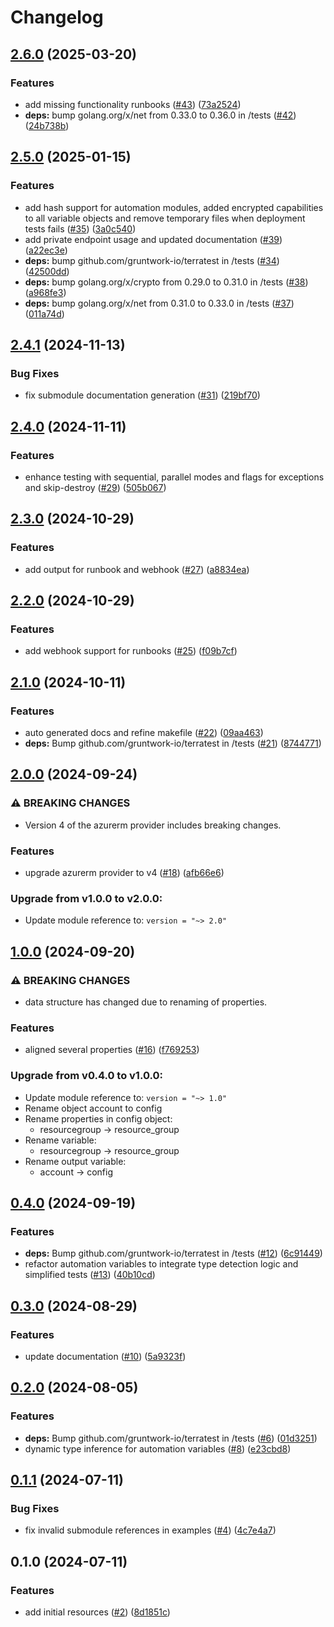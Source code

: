 # Changelog

## [2.6.0](https://github.com/CloudNationHQ/terraform-azure-aa/compare/v2.5.0...v2.6.0) (2025-03-20)


### Features

* add missing functionality runbooks ([#43](https://github.com/CloudNationHQ/terraform-azure-aa/issues/43)) ([73a2524](https://github.com/CloudNationHQ/terraform-azure-aa/commit/73a2524a02dc52bec0d0e4a5c5879095305a3cb3))
* **deps:** bump golang.org/x/net from 0.33.0 to 0.36.0 in /tests ([#42](https://github.com/CloudNationHQ/terraform-azure-aa/issues/42)) ([24b738b](https://github.com/CloudNationHQ/terraform-azure-aa/commit/24b738bcdac14bca9cf1b607dae2165a31bd21ba))

## [2.5.0](https://github.com/CloudNationHQ/terraform-azure-aa/compare/v2.4.1...v2.5.0) (2025-01-15)


### Features

* add hash support for automation modules, added encrypted capabilities to all variable objects and remove temporary files when deployment tests fails ([#35](https://github.com/CloudNationHQ/terraform-azure-aa/issues/35)) ([3a0c540](https://github.com/CloudNationHQ/terraform-azure-aa/commit/3a0c5405bef97d725aac91aac5b2299d58d643b7))
* add private endpoint usage and updated documentation ([#39](https://github.com/CloudNationHQ/terraform-azure-aa/issues/39)) ([a22ec3e](https://github.com/CloudNationHQ/terraform-azure-aa/commit/a22ec3e386d942584a73d23b00938e5cf7ff74c1))
* **deps:** bump github.com/gruntwork-io/terratest in /tests ([#34](https://github.com/CloudNationHQ/terraform-azure-aa/issues/34)) ([42500dd](https://github.com/CloudNationHQ/terraform-azure-aa/commit/42500ddf33193255d606d4a337694a95f127e357))
* **deps:** bump golang.org/x/crypto from 0.29.0 to 0.31.0 in /tests ([#38](https://github.com/CloudNationHQ/terraform-azure-aa/issues/38)) ([a968fe3](https://github.com/CloudNationHQ/terraform-azure-aa/commit/a968fe32f4711f9bafd4838ba17515e5cda8cf43))
* **deps:** bump golang.org/x/net from 0.31.0 to 0.33.0 in /tests ([#37](https://github.com/CloudNationHQ/terraform-azure-aa/issues/37)) ([011a74d](https://github.com/CloudNationHQ/terraform-azure-aa/commit/011a74dc0430eb0d2fba820991732b1107a6435d))

## [2.4.1](https://github.com/CloudNationHQ/terraform-azure-aa/compare/v2.4.0...v2.4.1) (2024-11-13)


### Bug Fixes

* fix submodule documentation generation ([#31](https://github.com/CloudNationHQ/terraform-azure-aa/issues/31)) ([219bf70](https://github.com/CloudNationHQ/terraform-azure-aa/commit/219bf7012ff89c5ce05112da1631ca7522b40238))

## [2.4.0](https://github.com/CloudNationHQ/terraform-azure-aa/compare/v2.3.0...v2.4.0) (2024-11-11)


### Features

* enhance testing with sequential, parallel modes and flags for exceptions and skip-destroy ([#29](https://github.com/CloudNationHQ/terraform-azure-aa/issues/29)) ([505b067](https://github.com/CloudNationHQ/terraform-azure-aa/commit/505b067b602a11fc299098e165c4b1aff2e9b1a0))

## [2.3.0](https://github.com/CloudNationHQ/terraform-azure-aa/compare/v2.2.0...v2.3.0) (2024-10-29)


### Features

* add output for runbook and webhook ([#27](https://github.com/CloudNationHQ/terraform-azure-aa/issues/27)) ([a8834ea](https://github.com/CloudNationHQ/terraform-azure-aa/commit/a8834ea23dc73013debd07e6330a87ada2535342))

## [2.2.0](https://github.com/CloudNationHQ/terraform-azure-aa/compare/v2.1.0...v2.2.0) (2024-10-29)


### Features

* add webhook support for runbooks ([#25](https://github.com/CloudNationHQ/terraform-azure-aa/issues/25)) ([f09b7cf](https://github.com/CloudNationHQ/terraform-azure-aa/commit/f09b7cffe5138e60befe2d94e057d4592d42a2ef))

## [2.1.0](https://github.com/CloudNationHQ/terraform-azure-aa/compare/v2.0.0...v2.1.0) (2024-10-11)


### Features

* auto generated docs and refine makefile ([#22](https://github.com/CloudNationHQ/terraform-azure-aa/issues/22)) ([09aa463](https://github.com/CloudNationHQ/terraform-azure-aa/commit/09aa4631b313325e86d6904c462beb2e57c9d603))
* **deps:** Bump github.com/gruntwork-io/terratest in /tests ([#21](https://github.com/CloudNationHQ/terraform-azure-aa/issues/21)) ([8744771](https://github.com/CloudNationHQ/terraform-azure-aa/commit/87447713bcf95d546adc9e13814a9b9653d7f837))

## [2.0.0](https://github.com/CloudNationHQ/terraform-azure-aa/compare/v1.0.0...v2.0.0) (2024-09-24)


### ⚠ BREAKING CHANGES

* Version 4 of the azurerm provider includes breaking changes.

### Features

* upgrade azurerm provider to v4 ([#18](https://github.com/CloudNationHQ/terraform-azure-aa/issues/18)) ([afb66e6](https://github.com/CloudNationHQ/terraform-azure-aa/commit/afb66e604b93644f80066c4dd99dd4abb0fc03fc))

### Upgrade from v1.0.0 to v2.0.0:

- Update module reference to: `version = "~> 2.0"`

## [1.0.0](https://github.com/CloudNationHQ/terraform-azure-aa/compare/v0.4.0...v1.0.0) (2024-09-20)


### ⚠ BREAKING CHANGES

* data structure has changed due to renaming of properties.

### Features

* aligned several properties ([#16](https://github.com/CloudNationHQ/terraform-azure-aa/issues/16)) ([f769253](https://github.com/CloudNationHQ/terraform-azure-aa/commit/f769253f72fa721572ed55f7a1021a5a93c2818e))

### Upgrade from v0.4.0 to v1.0.0:

- Update module reference to: `version = "~> 1.0"`
- Rename object account to config
- Rename properties in config object:
  - resourcegroup -> resource_group
- Rename variable:
  - resourcegroup -> resource_group
- Rename output variable:
  - account -> config

## [0.4.0](https://github.com/CloudNationHQ/terraform-azure-aa/compare/v0.3.0...v0.4.0) (2024-09-19)


### Features

* **deps:** Bump github.com/gruntwork-io/terratest in /tests ([#12](https://github.com/CloudNationHQ/terraform-azure-aa/issues/12)) ([6c91449](https://github.com/CloudNationHQ/terraform-azure-aa/commit/6c91449ca042a51d2264d9ef4eadc05a5686a65c))
* refactor automation variables to integrate type detection logic and simplified tests ([#13](https://github.com/CloudNationHQ/terraform-azure-aa/issues/13)) ([40b10cd](https://github.com/CloudNationHQ/terraform-azure-aa/commit/40b10cd6177be3238634cf4f1b615b2c449e8748))

## [0.3.0](https://github.com/CloudNationHQ/terraform-azure-aa/compare/v0.2.0...v0.3.0) (2024-08-29)


### Features

* update documentation ([#10](https://github.com/CloudNationHQ/terraform-azure-aa/issues/10)) ([5a9323f](https://github.com/CloudNationHQ/terraform-azure-aa/commit/5a9323f88b2e29d5c7b1164e6c0bd5c49815126f))

## [0.2.0](https://github.com/CloudNationHQ/terraform-azure-aa/compare/v0.1.1...v0.2.0) (2024-08-05)


### Features

* **deps:** Bump github.com/gruntwork-io/terratest in /tests ([#6](https://github.com/CloudNationHQ/terraform-azure-aa/issues/6)) ([01d3251](https://github.com/CloudNationHQ/terraform-azure-aa/commit/01d32512779ed26caaa7e2c41c756b3f0f8184e5))
* dynamic type inference for automation variables ([#8](https://github.com/CloudNationHQ/terraform-azure-aa/issues/8)) ([e23cbd8](https://github.com/CloudNationHQ/terraform-azure-aa/commit/e23cbd8cc24ff44e27b28ab22845eb6e740d8e34))

## [0.1.1](https://github.com/CloudNationHQ/terraform-azure-aa/compare/v0.1.0...v0.1.1) (2024-07-11)


### Bug Fixes

* fix invalid submodule references in examples ([#4](https://github.com/CloudNationHQ/terraform-azure-aa/issues/4)) ([4c7e4a7](https://github.com/CloudNationHQ/terraform-azure-aa/commit/4c7e4a73ea7584bde75539aab16ffdecb559ab32))

## 0.1.0 (2024-07-11)


### Features

* add initial resources ([#2](https://github.com/CloudNationHQ/terraform-azure-aa/issues/2)) ([8d1851c](https://github.com/CloudNationHQ/terraform-azure-aa/commit/8d1851cc497f2d31cad5c31eaf71ee4e072f46c9))
